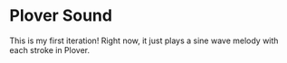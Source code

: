 # Plover Sound

This is my first iteration! Right now, it just plays a sine wave melody with each stroke in Plover.
